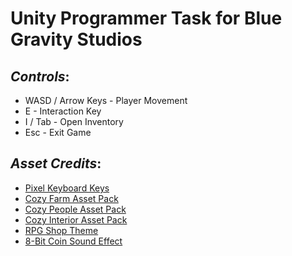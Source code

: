 # **Unity Programmer Task for Blue Gravity Studios**



## ***Controls***:

- WASD / Arrow Keys - Player Movement
- E - Interaction Key
- I / Tab - Open Inventory
- Esc - Exit Game


## ***Asset Credits***:

- [Pixel Keyboard Keys](https://dreammix.itch.io/keyboard-keys-for-ui)
- [Cozy Farm Asset Pack](https://itch.io/game-assets/tag-farming)
- [Cozy People Asset Pack](https://itch.io/game-assets/tag-people)
- [Cozy Interior Asset Pack](https://shubibubi.itch.io/cozy-interior)
- [RPG Shop Theme](https://itch.io/game-assets/tag-rpg-music)
- [8-Bit Coin Sound Effect](https://creatorassets.com/a/button-sound-effects)
